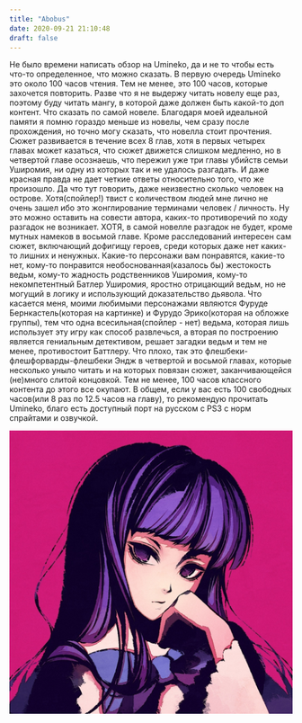 ```yaml
---
title: "Abobus"
date: 2020-09-21 21:10:48
draft: false
---
```


Не было времени написать обзор на Umineko, да и не то чтобы есть что-то определенное, что можно сказать. В первую очередь Umineko это около 100 часов чтения. Тем не менее, это 100 часов, которые захочется повторить. Разве что я не выдержу читать новелу еще раз, поэтому буду читать мангу, в которой даже должен быть какой-то доп контент. Что сказать по самой новеле. Благодаря моей идеальной памяти я помню гораздо меньше из новелы, чем сразу после прохождения, но точно могу сказать, что новелла стоит прочтения. Сюжет развивается в течение всех 8 глав, хотя в первых четырех главах может казаться, что сюжет движется слишком медленно, но в четвертой главе осознаешь, что пережил уже три главы убийств семьи Уширомия, ни одну из которых так и не удалось разгадать. И даже красная правда не дает четкие ответы относительно того, что же произошло. Да что тут говорить, даже неизвестно сколько человек на острове. Хотя(спойлер!) твист с количеством людей мне лично не очень зашел ибо это жонглирование терминами человек / личность. Ну это можно оставить на совести автора, каких-то противоречий по ходу разгадок не возникает. ХОТЯ, в самой новелле разгадок не будет, кроме мутных намеков в восьмой главе. Кроме расследований интересен сам сюжет, включающий дофигищу героев, среди которых даже нет каких-то лишних и ненужных. Какие-то персонажи вам понравятся, какие-то нет, кому-то понравится необоснованная(казалось бы) жестокость ведьм, кому-то жадность родственников Уширомия, кому-то некомпетентный Батлер Уширомия, яростно отрицающий ведьм, но не могущий в логику и использующий доказательство дьявола. Что касается меня, моими любимыми персонажами являются Фуруде Бернкастель(которая на картинке) и Фурудо Эрико(которая на обложке группы), тем что одна всесильная(спойлер - нет) ведьма, которая лишь использует эту игру как способ развлечься, а вторая по построению является гениальным детективом, решает загадки ведьм и тем не менее, противостоит Баттлеру.
Что плохо, так это флешбеки-флешфорварды-флешбеки Эндж в четвертой и восьмой главах, которые несколько уныло читать и на которых повязан сюжет, заканчивающейся (не)много слитой концовкой. Тем не менее, 100 часов классного контента до этого все окупают.
В общем, если у вас есть 100 свободных часов(или 8 раз по 12.5 часов на главу), то рекомендую прочитать Umineko, благо есть доступный порт на русском с PS3 с норм спрайтами и озвучкой.

![](/img/vk/2PHj4hZ2ZIw.jpg)
